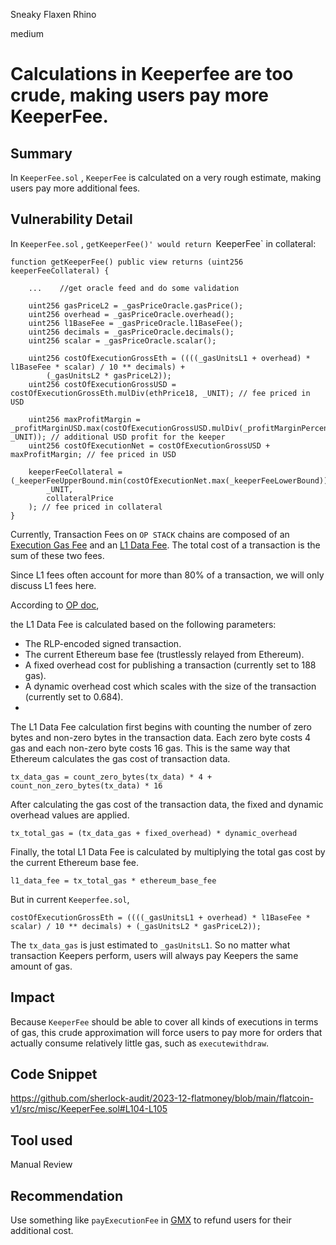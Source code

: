 Sneaky Flaxen Rhino

medium

# Calculations in Keeperfee are too crude, making users pay more KeeperFee.

## Summary

In `KeeperFee.sol` , `KeeperFee` is calculated on a very rough estimate, making users pay more additional fees.

## Vulnerability Detail

In `KeeperFee.sol` , `getKeeperFee()' would return `KeeperFee` in collateral:

    function getKeeperFee() public view returns (uint256 keeperFeeCollateral) {

        ...    //get oracle feed and do some validation

        uint256 gasPriceL2 = _gasPriceOracle.gasPrice();
        uint256 overhead = _gasPriceOracle.overhead();
        uint256 l1BaseFee = _gasPriceOracle.l1BaseFee();
        uint256 decimals = _gasPriceOracle.decimals();
        uint256 scalar = _gasPriceOracle.scalar();

        uint256 costOfExecutionGrossEth = ((((_gasUnitsL1 + overhead) * l1BaseFee * scalar) / 10 ** decimals) +
            (_gasUnitsL2 * gasPriceL2));
        uint256 costOfExecutionGrossUSD = costOfExecutionGrossEth.mulDiv(ethPrice18, _UNIT); // fee priced in USD

        uint256 maxProfitMargin = _profitMarginUSD.max(costOfExecutionGrossUSD.mulDiv(_profitMarginPercent, _UNIT)); // additional USD profit for the keeper
        uint256 costOfExecutionNet = costOfExecutionGrossUSD + maxProfitMargin; // fee priced in USD

        keeperFeeCollateral = (_keeperFeeUpperBound.min(costOfExecutionNet.max(_keeperFeeLowerBound))).mulDiv(
            _UNIT,
            collateralPrice
        ); // fee priced in collateral
    }

Currently, Transaction Fees on `OP STACK` chains are composed of an [Execution Gas Fee](https://docs.optimism.io/stack/transactions/fees#execution-gas-fee) and an [L1 Data Fee](https://docs.optimism.io/stack/transactions/fees#l1-data-fee). The total cost of a transaction is the sum of these two fees.

Since L1 fees often account for more than 80% of a transaction, we will only discuss L1 fees here.

According to [OP doc](https://docs.optimism.io/stack/transactions/fees#bedrock), 

the L1 Data Fee is calculated based on the following parameters:

- The RLP-encoded signed transaction.
- The current Ethereum base fee (trustlessly relayed from Ethereum).
- A fixed overhead cost for publishing a transaction (currently set to 188 gas).
- A dynamic overhead cost which scales with the size of the transaction (currently set to 0.684).
- 
The L1 Data Fee calculation first begins with counting the number of zero bytes and non-zero bytes in the transaction data. Each zero byte costs 4 gas and each non-zero byte costs 16 gas. This is the same way that Ethereum calculates the gas cost of transaction data.

    tx_data_gas = count_zero_bytes(tx_data) * 4 + count_non_zero_bytes(tx_data) * 16

After calculating the gas cost of the transaction data, the fixed and dynamic overhead values are applied.

    tx_total_gas = (tx_data_gas + fixed_overhead) * dynamic_overhead

Finally, the total L1 Data Fee is calculated by multiplying the total gas cost by the current Ethereum base fee.

    l1_data_fee = tx_total_gas * ethereum_base_fee

But in current `Keeperfee.sol`, 

    costOfExecutionGrossEth = ((((_gasUnitsL1 + overhead) * l1BaseFee * scalar) / 10 ** decimals) + (_gasUnitsL2 * gasPriceL2));

The `tx_data_gas` is just estimated to `_gasUnitsL1`. So no matter what transaction Keepers perform, users will always pay Keepers the same amount of gas.

## Impact

Because `KeeperFee` should be able to cover all kinds of executions in terms of gas, this crude approximation will force users to pay more for orders that actually consume relatively little gas, such as `executewithdraw`.

## Code Snippet

https://github.com/sherlock-audit/2023-12-flatmoney/blob/main/flatcoin-v1/src/misc/KeeperFee.sol#L104-L105

## Tool used

Manual Review

## Recommendation

Use something like `payExecutionFee` in [GMX](https://github.com/gmx-io/gmx-synthetics/blob/main/contracts/gas/GasUtils.sol) to refund users for their additional cost.
